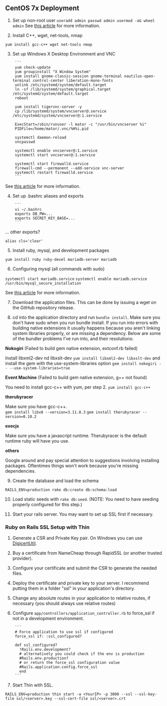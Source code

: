 ## CentOS 7x Deployment
1. Set up non-root user
        ```
        useradd admin
        passwd admin
        usermod -aG wheel admin
        ```
  See [this article](https://access.redhat.com/documentation/en-US/Red_Hat_Enterprise_Linux_OpenStack_Platform/2/html/Getting_Started_Guide/ch02s03.html) for more information.

2. Install C++, wget, net-tools, nmap

  `yum install gcc-c++ wget net-tools nmap`

3. Set up Windows X Desktop Environment and VNC

        ```
        yum check-update
        yum groupinstall "X Window System"
        yum install gnome-classic-session gnome-terminal nautilus-open-terminal control-center liberation-mono-fonts
        unlink /etc/systemd/system/default.target
        ln -sf /lib/systemd/system/graphical.target /etc/systemd/system/default.target
        reboot
        
        yum install tigervnc-server -y
        cp /lib/systemd/system/vncserver@.service /etc/systemd/system/vncserver@:1.service
        
        ExecStart=/sbin/runuser -l mator -c "/usr/bin/vncserver %i"
        PIDFile=/home/mator/.vnc/%H%i.pid
        
        systemctl daemon-reload
        vncpasswd
        
        systemctl enable vncserver@:1.service
        systemctl start vncserver@:1.service
        
        systemctl start firewalld.service
        firewall-cmd --permanent --add-service vnc-server
        systemctl restart firewalld.service
        ```

  See [this article](http://www.krizna.com/centos/install-vnc-server-centos-7/) for more information.

4. Set up .bashrc aliases and exports

        ```
        vi ~/.bashrc
        exports DB_PW=...
        exports SECRET_KEY_BASE=...
        ```

  ... other exports?

  `alias cls='clear'`

5. Install ruby, mysql, and development packages

  `yum install ruby ruby-devel mariadb-server mariadb`

6. Configuring mysql (all commands with sudo)

  `systemctl start mariadb.service`
  `systemctl enable mariadb.service`
  `/usr/bin/mysql_secure_installation`

  See [this article](https://support.rackspace.com/how-to/installing-mysql-server-on-centos/) for more information.

7. Download the application files.  This can be done by issuing a wget on the GitHub repository release.

8. cd into the application directory and run `bundle install`.  Make sure you don't have sudo when you run bundle install.
If you run into errors with building native extensions it usually happens because you aren't linking system libraries properly, or are missing a dependency.  Below are some of the bundler problems I've run into, and their resolutions:

  **Nokogiri** (Failed to build gem native extension, extconf.rb failed)
  
  Install libxml2-dev nd libxslt-dev
  `yum install libxml2-dev libxslt-dev`
  and install the gem with the use-system-libraries option
  `gem install nokogiri -- --use-system-libraries=true`
  
  **Event Machine** (Failed to build gem native extension, g++ not found)
  
  You need to install gcc-c++ with yum, per step 2.
  `yum install gcc-c++`
  
  **therubyracer**
  
  Make sure you have gcc-c++.  
  `gem install libv8 --version=3.11.8.3`
  `gem install therubyracer --version=0.10.2`
  
  **execjs**
  
  Make sure you have a javascript runtime.  Therubyracer is the default runtime ruby will have you use.
  
  **others**
  
  Google around and pay special attention to suggestions involving installing packages.  Oftentimes things won't work because you're missing dependencies.

9. Create the database and load the schema

  `RAILS_ENV=production rake db:create db:schema:load`

10. Load static seeds with `rake db:seed`.  (NOTE: You need to have seeding properly configured for this step.)

11. Start your rails server.  You may want to set up SSL first if necessary.


### Ruby on Rails SSL Setup with Thin
1. Generate a CSR and Private Key pair.  On Windows you can use [DigicertUtil](https://www.digicert.com/util/).

2. Buy a certificate from NameCheap through RapidSSL (or another trusted provider).

3. Configure your certificate and submit the CSR to generate the needed files.

4. Deploy the certificate and private key to your server.  I recommend putting them in a folder "ssl" in your application's directory.

5. Change any absolute routes in your application to relative routes, if necessary (you should always use relative routes)

6. Configure `app/controllers/application_controller.rb` to force_ssl if not in a development environment.

        ```
        # Force application to use ssl if configured
        force_ssl if: :ssl_configured?
        
        def ssl_configured?
          !Rails.env.development?
          # alternatively you could check if the env is production
          #Rails.env.production?
          # or return the force_ssl configuration value
          #Rails.application.config.force_ssl
          end
        ```

7. Start Thin with SSL.

  `RAILS_ENV=production thin start -a <YourIP> -p 3000 --ssl --ssl-key-file ssl/<server>.key --ssl-cert-file ssl/<server>.crt`
